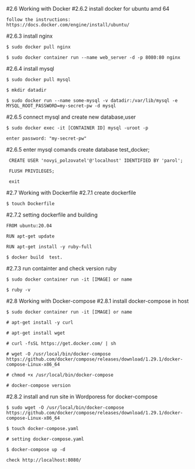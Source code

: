 #2.6 Working with Docker
#2.6.2 install docker for ubuntu amd 64

	follow the instructions: https://docs.docker.com/engine/install/ubuntu/ 

#2.6.3 install nginx 	 

	$ sudo docker pull nginx
	
	$ sudo docker container run --name web_server -d -p 8080:80 nginx

#2.6.4 install mysql

	$ sudo docker pull mysql
	
	$ mkdir datadir
	
	$ sudo docker run --name some-mysql -v datadir:/var/lib/mysql -e MYSQL_ROOT_PASSWORD=my-secret-pw -d mysql

#2.6.5 connect mysql and create new database,user

	$ sudo docker exec -it [CONTAINER ID] mysql -uroot -p
	
	enter password: "my-secret-pw"
	
#2.6.5 enter mysql comands 
	 create database test_docker;
	 
	 CREATE USER 'novyi_polzovatel'@'localhost' IDENTIFIED BY 'parol';
	 
	 FLUSH PRIVILEGES;
	 
	 exit

#2.7 Working with Dockerfile
#2.7.1 create dockerfile

	$ touch Dockerfile

#2.7.2 setting dockerfile and building

	FROM ubuntu:20.04
	
	RUN apt-get update
	
	RUN apt-get install -y ruby-full
	
	$ docker build  test.

#2.7.3 run containter and check version ruby

	$ sudo docker container run -it [IMAGE] or name
	
	$ ruby -v

#2.8 Working with Docker-compose
#2.8.1 install docker-compose in host

	$ sudo docker container run -it [IMAGE] or name
	
	# apt-get install -y curl 
	
	# apt-get install wget 
	
	# curl -fsSL https://get.docker.com/ | sh
	
	# wget -O /usr/local/bin/docker-compose https://github.com/docker/compose/releases/download/1.29.1/docker-compose-Linux-x86_64
	
	# chmod +x /usr/local/bin/docker-compose
	
	# docker-compose version

#2.8.2 install and run site in Wordporess for docker-compose

	$ sudo wget -O /usr/local/bin/docker-compose https://github.com/docker/compose/releases/download/1.29.1/docker-compose-Linux-x86_64
	
	$ touch docker-compose.yaml
	
	# setting docker-compose.yaml
	
	$ docker-compose up -d
	
	check http://localhost:8080/
